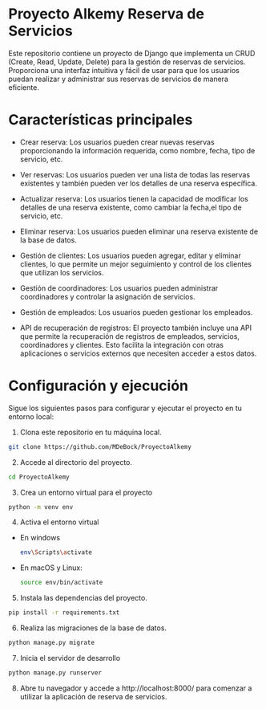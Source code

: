 # Proyecto Alkemy Reserva de Servicios

Este repositorio contiene un proyecto de Django que implementa un CRUD (Create, Read, Update, Delete) para la gestión de reservas de servicios. Proporciona una interfaz intuitiva y fácil de usar para que los usuarios puedan realizar y administrar sus reservas de servicios de manera eficiente.

# Características principales

* Crear reserva: Los usuarios pueden crear nuevas reservas proporcionando la información requerida, como nombre, fecha, tipo de servicio, etc.

* Ver reservas: Los usuarios pueden ver una lista de todas las reservas existentes y también pueden ver los detalles de una reserva específica.

* Actualizar reserva: Los usuarios tienen la capacidad de modificar los detalles de una reserva existente, como cambiar la fecha,el tipo de servicio, etc.

* Eliminar reserva: Los usuarios pueden eliminar una reserva existente de la base de datos.

* Gestión de clientes: Los usuarios pueden agregar, editar y eliminar clientes, lo que permite un mejor seguimiento y control de los clientes que utilizan los servicios.

* Gestión de coordinadores: Los usuarios pueden administrar coordinadores y controlar la asignación de servicios.

* Gestión de empleados: Los usuarios pueden gestionar los empleados.

* API de recuperación de registros: El proyecto también incluye una API que permite la recuperación de registros de empleados, servicios, coordinadores y clientes. Esto facilita la integración con otras aplicaciones o servicios externos que necesiten acceder a estos datos.
# Configuración y ejecución

Sigue los siguientes pasos para configurar y ejecutar el proyecto en tu entorno local:
1. Clona este repositorio en tu máquina local.

```bash
git clone https://github.com/MDeBock/ProyectoAlkemy
```
2. Accede al directorio del proyecto.
```bash
cd ProyectoAlkemy
```
3. Crea un entorno virtual para el proyecto
 ```bash
python -m venv env
  ```
4. Activa el entorno virtual
  * En windows
    ```bash
    env\Scripts\activate
    ```
  * En macOS y Linux:
    ```bash
    source env/bin/activate
    ```
5. Instala las dependencias del proyecto.
  ```bash
  pip install -r requirements.txt
  ```
6. Realiza las migraciones de la base de datos.
  ```bash
  python manage.py migrate
  ```
7. Inicia el servidor de desarrollo
  ```bash
  python manage.py runserver
  ```
8. Abre tu navegador y accede a http://localhost:8000/ para comenzar a utilizar la aplicación de reserva de servicios. 
